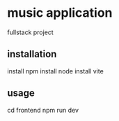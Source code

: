 # music application

fullstack project

## installation 
install npm
install node
install vite


## usage

cd frontend
npm run dev


